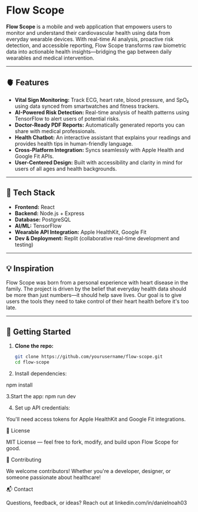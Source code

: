 # Flow Scope

**Flow Scope** is a mobile and web application that empowers users to monitor and understand their cardiovascular health using data from everyday wearable devices. With real-time AI analysis, proactive risk detection, and accessible reporting, Flow Scope transforms raw biometric data into actionable health insights—bridging the gap between daily wearables and medical intervention.

---

## 🫀 Features

- **Vital Sign Monitoring:** Track ECG, heart rate, blood pressure, and SpO₂ using data synced from smartwatches and fitness trackers.
- **AI-Powered Risk Detection:** Real-time analysis of health patterns using TensorFlow to alert users of potential risks.
- **Doctor-Ready PDF Reports:** Automatically generated reports you can share with medical professionals.
- **Health Chatbot:** An interactive assistant that explains your readings and provides health tips in human-friendly language.
- **Cross-Platform Integration:** Syncs seamlessly with Apple Health and Google Fit APIs.
- **User-Centered Design:** Built with accessibility and clarity in mind for users of all ages and health backgrounds.

---

## 🧰 Tech Stack

- **Frontend:** React  
- **Backend:** Node.js + Express  
- **Database:** PostgreSQL  
- **AI/ML:** TensorFlow  
- **Wearable API Integration:** Apple HealthKit, Google Fit  
- **Dev & Deployment:** Replit (collaborative real-time development and testing)

---

## 💡 Inspiration

Flow Scope was born from a personal experience with heart disease in the family. The project is driven by the belief that everyday health data should be more than just numbers—it should help save lives. Our goal is to give users the tools they need to take control of their heart health before it's too late.

---

## 🚀 Getting Started

1. **Clone the repo:**
   ```bash
   git clone https://github.com/yourusername/flow-scope.git
   cd flow-scope
2. Install dependencies:
   
npm install

3.Start the app:
npm run dev

4. Set up API credentials:

You'll need access tokens for Apple HealthKit and Google Fit integrations.

📄 License

MIT License — feel free to fork, modify, and build upon Flow Scope for good.

🙌 Contributing

We welcome contributors! Whether you're a developer, designer, or someone passionate about healthcare!

📬 Contact

Questions, feedback, or ideas? Reach out at linkedin.com/in/danielnoah03
